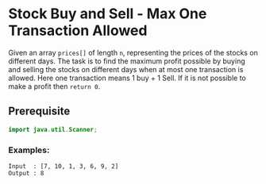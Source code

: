 # Stock Buy and Sell - Max One Transaction Allowed
Given an array `prices[]` of length `n`, representing the prices of the stocks on different days. The task is to find the maximum profit possible by buying and selling the stocks on different days when at most one transaction is allowed. Here one transaction means 1 buy + 1 Sell. If it is not possible to make a profit then `return 0`.
## Prerequisite
```java
import java.util.Scanner;
```
### Examples:
```
Input  : [7, 10, 1, 3, 6, 9, 2]
Output : 8
```